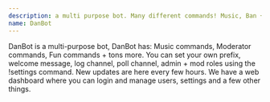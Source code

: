 ```yaml
---
description: a multi purpose bot. Many different commands! Music, Ban + Kicks, + more
name: DanBot
---
```


DanBot is a multi-purpose bot, DanBot has: Music commands, Moderator commands, Fun commands + tons more. You can set your own prefix, welcome message, log channel, poll channel, admin + mod roles using the !settings command. New updates are here every few hours. We have a web dashboard where you can login and manage users, settings and a few other things.

